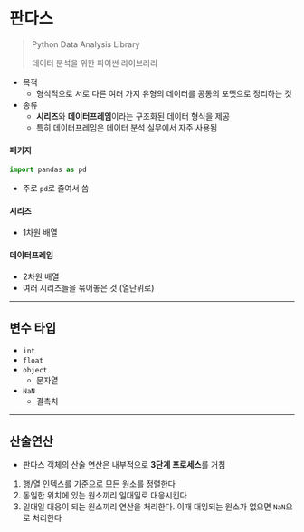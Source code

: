 # 판다스

> Python Data Analysis Library
>
> 데이터 분석을 위한 파이썬 라이브러리

* 목적
  * 형식적으로 서로 다른 여러 가지 유형의 데이터를 공통의 포맷으로 정리하는 것
* 종류
  * **시리즈**와 **데이터프레임**이라는 구조화된 데이터 형식을 제공
  * 특히 데이터프레임은 데이터 분석 실무에서 자주 사용됨

#### 패키지

```python
import pandas as pd
```

* 주로 `pd`로 줄여서 씀

#### 시리즈

* 1차원 배열

#### 데이터프레임

* 2차원 배열
* 여러 시리즈들을 묶어놓은 것 (열단위로)



---



## 변수 타입

* `int`
* `float`
* `object`
  * 문자열
* `NaN`
  * 결측치



---



## 산술연산

* 판다스 객체의 산술 연산은 내부적으로 **3단계 프로세스**를 거침

1. 행/열 인덱스를 기준으로 모든 원소를 정렬한다
2. 동일한 위치에 있는 원소끼리 일대일로 대응시킨다
3. 일대일 대응이 되는 원소끼리 연산을 처리한다. 이때 대잉되는 원소가 없으면 `NaN`으로 처리한다